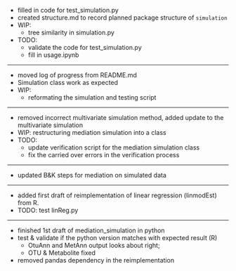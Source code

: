 - filled in code for test_simulation.py
- created structure.md to record planned package structure of `simulation`
- WIP:
    - tree similarity in simulation.py
- TODO:
    - validate the code for test_simulation.py
    - fill in usage.ipynb
---
- moved log of progress from README.md
- Simulation class work as expected
- WIP:
    - reformating the simulation and testing script
---
- removed incorrect multivariate simulation method, added update to
  the multivariate simulation
- WIP: restructuring mediation simulation into a class
- TODO: 
    - update verification script for the mediation simulation class
    - fix the carried over errors in the verification process
---

- updated B&K steps for mediation on simulated data
---
- added first draft of reimplementation of linear regression (linmodEst) from R.
- TODO: test linReg.py

---
- finished 1st draft of mediation_simulation in python
- test & validate if the python version matches with expected result (R)
    - OtuAnn and MetAnn output looks about right;
    - OTU & Metabolite fixed
- removed pandas dependency in the reimplementation
